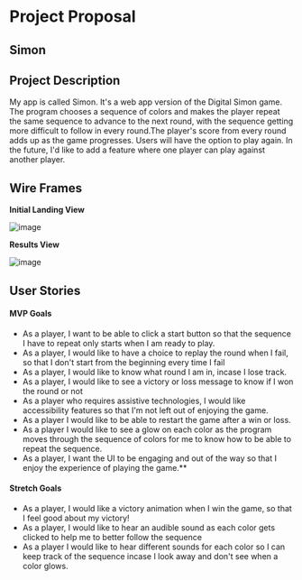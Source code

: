 # Project Proposal

## Simon

## Project Description

My app is called Simon. It's a web app version of the Digital Simon game. The program chooses a sequence of colors and makes the player repeat the same sequence to advance to the next round, with the sequence getting more difficult to follow in every round.The player's score from every round adds up as the game progresses. Users will have the option to play again. In the future, I'd like to add a feature where one player can play against another player.

## Wire Frames

**Initial Landing View**

![image](https://i.imgur.com/VIYtQ5c.png)

**Results View**

![image](https://i.imgur.com/pnJZjc0.png)

## User Stories

#### MVP Goals

- As a player, I want to be able to click a start button so that the sequence I have to repeat only starts when I am ready to play.
- As a player, I would like to have a choice to replay the round when I fail, so that I don't start from the beginning every time I fail
- As a player, I would like to know what round I am in, incase I lose track.
- As a player, I would like to see a victory or loss message to know if I won the round or not
- As a player who requires assistive technologies, I would like accessibility features so that I'm not left out of enjoying the game.
- As a player I would like to be able to restart the game after a win or loss.
- As a player I would like to see a glow on each color as the program moves through the sequence of colors for me to know how to be able to repeat the sequence.
- As a player, I want the UI to be engaging and out of the way so that I enjoy the experience of playing the game.\*\*

#### Stretch Goals

- As a player, I would like a victory animation when I win the game, so that I feel good about my victory!
- As a player, I would like to hear an audible sound as each color gets clicked to help me to better follow the sequence
- As a player I would like to hear different sounds for each color so I can keep track of the sequence incase I look away and don't see when a color glows.
